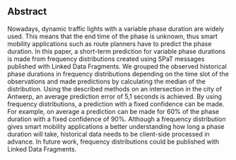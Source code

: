 ## Abstract
Nowadays, dynamic traffic lights with a variable phase duration
are widely used. This means that the end time of the phase is unknown,
thus smart mobility applications such as route planners have to predict the
phase duration. In this paper, a short-term prediction for variable phase
durations is made from frequency distributions created using SPaT messages
published with Linked Data Fragments. We grouped the observed
historical phase durations in frequency distributions depending on the time
slot of the observations and made predictions by calculating the median of
the distribution. Using the described methods on an intersection in the city
of Antwerp, an average prediction error of 5,1 seconds is achieved. By using
frequency distributions, a prediction with a fixed confidence can be made.
For example, on average a prediction can be made for 60% of the phase
duration with a fixed confidence of 90%. Although a frequency distribution
gives smart mobility applications a better understanding how long a
phase duration will take, historical data needs to be client-side processed in
advance. In future work, frequency distributions could be published with
Linked Data Fragments.